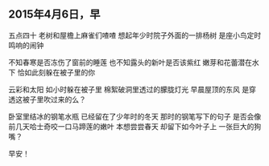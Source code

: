 ## 2015年4月6日，早

五点四十
     老树和屋檐上麻雀们喳喳
              想起年少时院子外面的一排杨树
                   是座小鸟定时鸣响的闹钟

不知春寒是否冻伤了窗前的睡莲
     也不知露头的新叶是否该紫红
         嫩芽和花蕾潜在水下
              恰如此刻躲在被子里的你

云彩和太阳
     如小时躲在被子里
         棉絮破洞里透过的朦胧灯光
     早晨屋顶的东风
         是穿透这被子里吹过来的么？

卧室里结冰的钢笔水瓶
     已经留在了少年时的冬天
          那时的钢笔写下的句子
              是否会像前几天哈士奇咬一口马蹄莲的嫩叶
                        本想尝尝春天
                        却留下如今叶子上
                            一张巨大的狗嘴？
                            
早安！